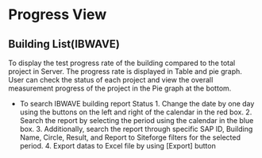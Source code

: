 # Progress View 

## Building List(IBWAVE)
To display the test progress rate of the building compared to the total project in Server. The progress rate is displayed in Table and pie graph. User can check the status of each project and view the overall measurement progress of the project in the Pie graph at the bottom.

- To search IBWAVE building report Status
      1. Change the date by one day using the buttons on the left and right of the calendar in the red box.
      2. Search the report by selecting the period using the calendar in the blue box.
      3. Additionally, search the report through specific SAP ID, Building Name, Circle, Result, and Report to Siteforge filters for the selected period.
      4. Export datas to Excel file by using [Export] button
    
